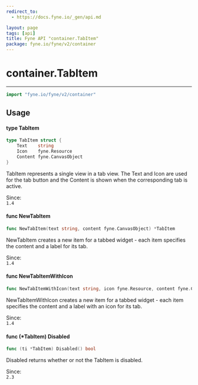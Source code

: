 ```yaml
---
redirect_to:
  - https://docs.fyne.io/_gen/api.md

layout: page
tags: [api]
title: Fyne API "container.TabItem"
package: fyne.io/fyne/v2/container
---
```

# container.TabItem
---
```go
import "fyne.io/fyne/v2/container"
```

## Usage

#### type TabItem

```go
type TabItem struct {
	Text    string
	Icon    fyne.Resource
	Content fyne.CanvasObject
}
```

TabItem represents a single view in a tab view. The Text and Icon are used for the tab button and the Content is shown when the corresponding tab is active.


<div class="since">Since: <code>
1.4</code></div>

#### func  NewTabItem

```go
func NewTabItem(text string, content fyne.CanvasObject) *TabItem
```
NewTabItem creates a new item for a tabbed widget - each item specifies the content and a label for its tab.


<div class="since">Since: <code>
1.4</code></div>

#### func  NewTabItemWithIcon

```go
func NewTabItemWithIcon(text string, icon fyne.Resource, content fyne.CanvasObject) *TabItem
```
NewTabItemWithIcon creates a new item for a tabbed widget - each item specifies the content and a label with an icon for its tab.


<div class="since">Since: <code>
1.4</code></div>

#### func (*TabItem) Disabled

```go
func (ti *TabItem) Disabled() bool
```
Disabled returns whether or not the TabItem is disabled.


<div class="since">Since: <code>
2.3</code></div>
